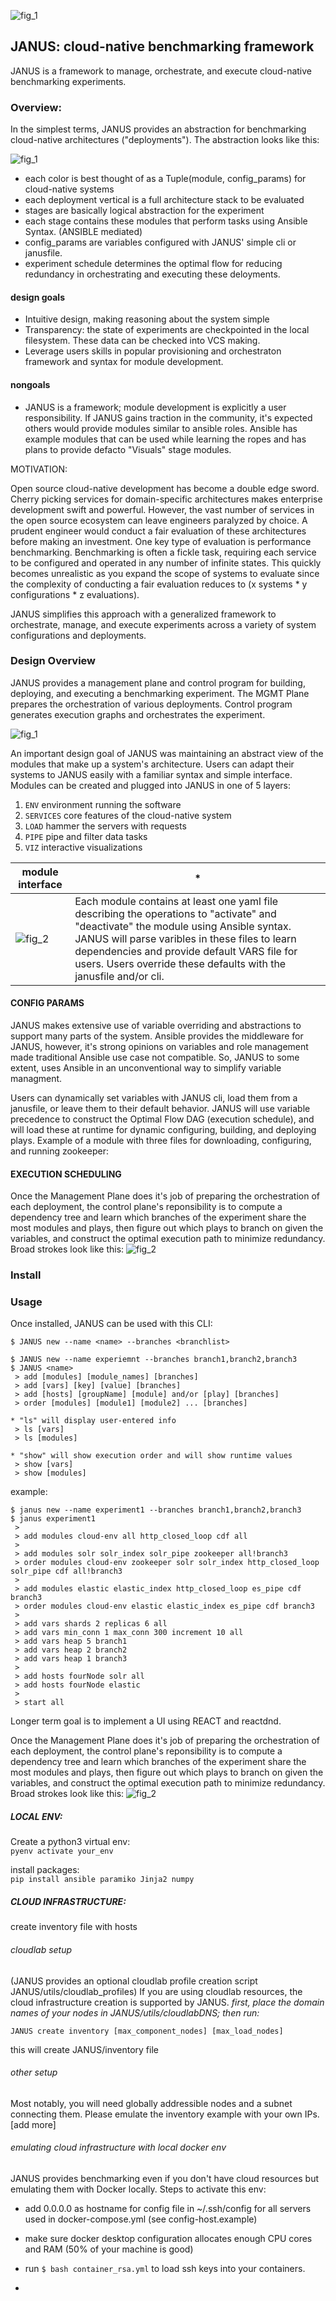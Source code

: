 ![fig_1](./utils/img/logos/blackgreen.png) 

## JANUS: cloud-native benchmarking framework 

JANUS is a framework to manage, orchestrate, and execute cloud-native benchmarking experiments.



### Overview:
In the simplest terms, JANUS provides an abstraction for benchmarking cloud-native architectures ("deployments"). The abstraction looks like this: 

![fig_1](./utils/img/janus_overview.png) 

- each color is best thought of as a Tuple(module, config_params) for cloud-native systems
- each deployment vertical is a full architecture stack to be evaluated
- stages are basically logical abstraction for the experiment
- each stage contains these modules that perform tasks using Ansible Syntax. (ANSIBLE mediated)
- config_params are variables configured with JANUS' simple cli or janusfile. 
- experiment schedule determines the optimal flow for reducing redundancy in orchestrating and executing these deloyments. 


#### design goals
- Intuitive design, making reasoning about the system simple
- Transparency: the state of experiments are checkpointed in the local filesystem. These data can be checked into VCS making. 
- Leverage users skills in popular provisioning and orchestraton framework and syntax for module development. 

#### nongoals
- JANUS is a framework; module development is explicitly a user responsibility. If JANUS gains traction in the community, it's expected others would provide modules similar to ansible roles. Ansible has example modules that can be used while learning the ropes and has plans to provide defacto "Visuals" stage modules. 



MOTIVATION:

Open source cloud-native development has become a double edge sword. Cherry picking services for domain-specific architectures makes enterprise development swift and powerful. However, the vast number of services in the open source ecosystem can leave engineers paralyzed by choice. A prudent engineer would conduct a fair evaluation of these architectures before making an investment. One key type of evaluation is performance benchmarking. Benchmarking is often a fickle task, requiring each service to be configured and operated in any number of infinite states. This quickly becomes unrealistic as you expand the scope of systems to evaluate since the complexity of conducting a fair evaluation reduces to (x systems * y configurations * z evaluations). 

JANUS simplifies this approach with a generalized framework to orchestrate, manage, and execute experiments across a variety of system configurations and deployments. 


### Design Overview

JANUS provides a management plane and control program for building, deploying, and executing a benchmarking experiment. The MGMT Plane prepares the orchestration of various deployments. Control program generates execution graphs and orchestrates the experiment. 

![fig_1](./utils/img/janus_architecture.png) 


An important design goal of JANUS was maintaining an abstract view of the modules that make up a system's architecture. Users can adapt their systems to JANUS easily with a familiar syntax and simple interface. Modules can be created and plugged into JANUS in one of 5 layers:

1) `ENV` environment running the software
2) `SERVICES` core features of the cloud-native system
3) `LOAD` hammer the servers with requests
4) `PIPE` pipe and filter data tasks
5) `VIZ` interactive visualizations




 module interface | *  
 ---- | ----
![fig_2](./utils/img/module_interface.png) | Each module contains at least one yaml file describing the operations to "activate" and "deactivate" the module using Ansible syntax. JANUS will parse varibles in these files to learn dependencies and provide default VARS file for users. Users override these defaults with the janusfile and/or cli. 


#### CONFIG PARAMS

JANUS makes extensive use of variable overriding and abstractions to support many parts of the system. Ansible provides the middleware for JANUS, however, it's strong opinions on variables and role management made traditional Ansible use case not compatible. So, JANUS to some extent, uses Ansible in an unconventional way to simplify variable managment. 

Users can dynamically set variables with JANUS cli, load them from a janusfile, or leave them to their default behavior. JANUS will use variable precedence to construct the Optimal Flow DAG (execution schedule), and will load these at runtime for dynamic configuring, building, and deploying plays. Example of a module with three files for downloading, configuring, and running zookeeper: 


#### EXECUTION SCHEDULING
Once the Management Plane does it's job of preparing the orchestration of each deployment, the control plane's reponsibility is to compute a dependency tree and learn which branches of the experiment share the most modules and plays, then figure out which plays to branch on given the variables, and construct the optimal execution path to minimize redundancy. Broad strokes look like this: 
 ![fig_2](./utils/img/control_program.png)


### Install




### Usage
Once installed, JANUS can be used with this CLI:
```
$ JANUS new --name <name> --branches <branchlist>
```
```
$ JANUS new --name experiemnt --branches branch1,branch2,branch3
$ JANUS <name> 
 > add [modules] [module_names] [branches]
 > add [vars] [key] [value] [branches]
 > add [hosts] [groupName] [module] and/or [play] [branches]
 > order [modules] [module1] [module2] ... [branches]

* "ls" will display user-entered info 
 > ls [vars] 
 > ls [modules]

* "show" will show execution order and will show runtime values
 > show [vars]
 > show [modules]
```

example:

```
$ janus new --name experiment1 --branches branch1,branch2,branch3
$ janus experiment1
 > 
 > add modules cloud-env all http_closed_loop cdf all
 > 
 > add modules solr solr_index solr_pipe zookeeper all!branch3
 > order modules cloud-env zookeeper solr solr_index http_closed_loop solr_pipe cdf all!branch3
 > 
 > add modules elastic elastic_index http_closed_loop es_pipe cdf branch3
 > order modules cloud-env elastic elastic_index es_pipe cdf branch3
 > 
 > add vars shards 2 replicas 6 all
 > add vars min_conn 1 max_conn 300 increment 10 all
 > add vars heap 5 branch1
 > add vars heap 2 branch2
 > add vars heap 1 branch3 
 > 
 > add hosts fourNode solr all
 > add hosts fourNode elastic
 > 
 > start all
```
Longer term goal is to implement a UI using REACT and reactdnd. 


Once the Management Plane does it's job of preparing the orchestration of each deployment, the control plane's reponsibility is to compute a dependency tree and learn which branches of the experiment share the most modules and plays, then figure out which plays to branch on given the variables, and construct the optimal execution path to minimize redundancy. Broad strokes look like this: 
 ![fig_2](./utils/img/control_program.png)


##### LOCAL ENV:
Create a python3 virtual env:  
`pyenv activate your_env`

install packages:  
`pip install ansible paramiko Jinja2 numpy`

##### CLOUD INFRASTRUCTURE:  
create inventory file with hosts

###### cloudlab setup 
(JANUS provides an optional cloudlab profile creation script JANUS/utils/cloudlab_profiles)
If you are using cloudlab resources, the cloud infrastructure creation is supported by JANUS. 
*first, place the domain names of your nodes in JANUS/utils/cloudlabDNS; then run:*
```
JANUS create inventory [max_component_nodes] [max_load_nodes]

```
this will create JANUS/inventory file

###### other setup
Most notably, you will need globally addressible nodes and a subnet connecting them.
Please emulate the inventory example with your own IPs. 
[add more]

###### emulating cloud infrastructure with local docker env
JANUS provides benchmarking even if you don't have cloud resources but emulating them with Docker locally. Steps to activate this env:
- add 0.0.0.0 as hostname for config file in ~/.ssh/config for all servers used in docker-compose.yml (see config-host.example)
- make sure docker desktop configuration allocates enough CPU cores and RAM (50% of your machine is good)
- run `$ bash container_rsa.yml` to load ssh keys into your containers. 




- 
